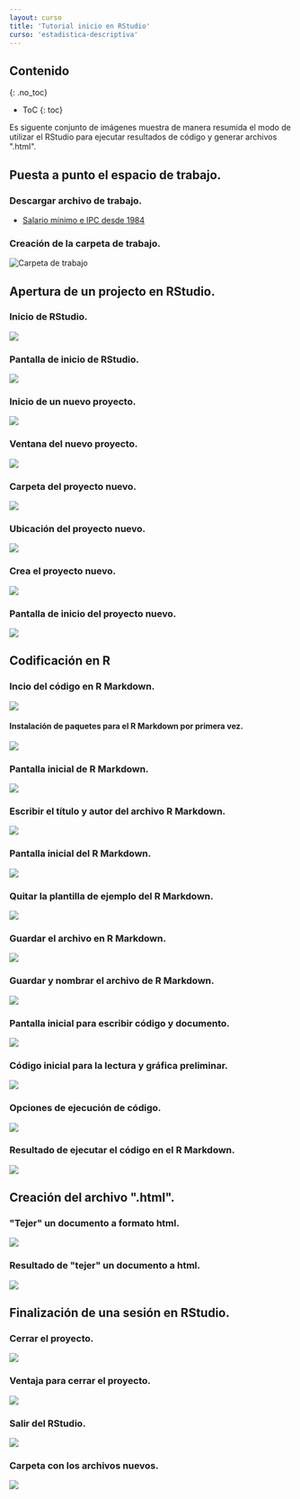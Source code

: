 ```yaml
---
layout: curso
title: 'Tutorial inicio en RStudio'
curso: 'estadistica-descriptiva'
---
```


## Contenido
{: .no_toc}

* ToC
{: toc}


Es siguente conjunto de imágenes muestra de manera
resumida el modo de utilizar el RStudio para ejecutar
resultados de código y generar archivos ".html".

## Puesta a punto el espacio de trabajo.

### Descargar archivo de trabajo.

- [Salario mínimo e IPC desde 1984](./basesdedatos/salario_minimo_IPC_Colombia.xlsx)

### Creación de la carpeta de trabajo.

![Carpeta de trabajo](./iniR/01_Crea_Carpeta.PNG)

## Apertura de un projecto en RStudio.

### Inicio de RStudio.

![](./iniR/02_Inicio_RStudio.PNG)

### Pantalla de inicio de RStudio.

![](./iniR/03_pantalla_ini_RStudio.PNG)

### Inicio de un nuevo proyecto.

![](./iniR/04_inicio_proyecto.PNG)

### Ventana del nuevo proyecto.

![](./iniR/05_ventana_nuevo_proyecto.PNG)

### Carpeta del proyecto nuevo.

![](./iniR/06_bunqueda_carpeta_nuevo_proyecto.PNG)

### Ubicación del proyecto nuevo.

![](./iniR/07_Ubicacion_Nuevo_Proyecto.PNG)

### Crea el proyecto nuevo.

![](./iniR/08_Creacion_Nuevo_Proyecto.PNG)

### Pantalla de inicio del proyecto nuevo.

![](./iniR/09_pantalla_incio_nuevo_proyecto.PNG)

## Codificación en R

### Incio del código en R Markdown.

![](./iniR/10_Inicio_RMarkdown.PNG)

#### Instalación de paquetes para el R Markdown por primera vez.

![](./iniR/11_markdown_primera_vez.PNG)

### Pantalla inicial de R Markdown.

![](./iniR/12_Pantalla_Inicial_RMarkdown.PNG)

### Escribir el título y autor del archivo R Markdown.

![](./iniR/13_Llenar_titulo_nombre_rmarkdown.PNG)

### Pantalla inicial del R Markdown.

![](./iniR/14_Pantalla_inicial_Rmarkdown_plantilla.PNG)

### Quitar la plantilla de ejemplo del R Markdown.

![](./iniR/15_Borrar_plantilla.PNG)

### Guardar el archivo en R Markdown.

![](./iniR/16_Guardar_Rmarkdown.PNG)

### Guardar y nombrar el archivo de R Markdown.

![](./iniR/17_Guardar_Rmakdown_nombre.PNG)

### Pantalla inicial para escribir código y documento.

![](./iniR/18_Pantalla_Inicio_codificacion.PNG)

### Código inicial para la lectura y gráfica preliminar.

![](./iniR/19_codificacion_ini.PNG)

### Opciones de ejecución de código.

![](./iniR/20_formas_de_ejecucion.PNG)

### Resultado de ejecutar el código en el R Markdown.

![](./iniR/21_resultado_ejecucion.PNG)

## Creación del archivo ".html".

### "Tejer" un documento a formato html.

![](./iniR/21_1_Seleccion_para_tejer.PNG)

### Resultado de "tejer" un documento a html.

![](./iniR/21_2_Resultado_de_tejer.PNG)

## Finalización de una sesión en RStudio.

### Cerrar el proyecto.

![](./iniR/22_cerrar_proyecto.PNG)

### Ventaja para cerrar el proyecto.
![](./iniR/23_ventana_cerrar_proyecto.PNG)

### Salir del RStudio.

![](./iniR/24_Salir_RStudio.PNG)

### Carpeta con los archivos nuevos.

![](./iniR/25_archivos_nuevos.PNG)





<!---

## Preparar una base de datos para leer en el R.

Se realizará el ejemplo del uso del R, utilizando una base de datos externa. En esta caso una base de datos en donde se registra por grupo de edad y género el número de homicidios en Colombia durante el 2014.

Inicialmente se toma el archivo en formato .xlsx o .xls y se ubica en una carpeta nueva. La premisa es que se debe ubicar la base de datos en el mismo lugar en donde se grabará el guión o código de R.

### Base de datos.

- [Homicidios en Colombia (xlsx)](./basesdedatos/HomicidiosColombia2014.xlsx)

### Crear una carpeta para la base de datos.

En este caso se creó una carpeta con el nombre de `practica1`. Y
en ese lugar se ubicó el archivo `HomicidiosColombia.xlsx`, como se muestra a continuación:

![Inicio R 03](./iniR/iniR03.png){: width="700"}

Seguidamente se abre en Excel como se muestra en la siguiente imagen:

![Inicio R 04](./iniR/iniR04.png){: width="700"}

### Guardarla en formato .csv

Se debe guardar con el formato `.csv` siguiendo la ruta de `guardar como ...` en la misma carpeta en donde está el archivo `.xlsx` y seleccionando la opción de `CSV (delimitado por comas) `, como se muestra a continuación:

![Inicio R 05](./iniR/iniR05.png){: width="700"}

En la carpeta deberán entonces mostrarse dos archivos, uno con formato `.xlsx`y otra con formato `.csv` como se muestra en la siguiente imagen. Note que ahora existe dos archivos con el mismo nombre pero tienen diferente icono (el uno representa el formato `.xlsx` y el otro `.csv`).

![Inicio R 06](./iniR/iniR06.png){: width="700"}

### Verificación del formato

Para verificar el formato en el cual está codificado el archivo `.csv` se abre con el programa `bloc de notas` y se debe mostrar como la siguiente imagen:

![Inicio R 07](./iniR/iniR07.png){: width="700"}

Note que los campos están separado por un punto y coma `(;)` y los puntos decimales se identifican por coma `(,)` (Este formato es el usual para la configuración *latinoamericana*). Si el archivo tiene un formato diferente, es decir los campos están separados por coma `(,)` y los puntos decimales se identifican por punto `(.)` entonces se deberá tener en cuenta a la hora de leer en R la base de datos (este formato se configura como un formato *aglosajón*), debido a que se requiere un cambio en el comando de lectura.

## Inicio de R

### Abrir el programa RStudio

Ya se por un enlace directo en el escritorio o por el menú de programas se puede iniciar el programa RStudio.

![Inicio R 01](./iniR/iniR01.png){: width="700"}

Aparece la pantalla del R studio.

![Inicio R 02](./iniR/iniR02.png){: width="700"}

### Crear un guión en R.

Para crear un nuevo guión o script se sigue la ruta `File > New File > R Script`

Y ahora la apariencia es la siguiente:

![Inicio R 08](./iniR/iniR08.png){: width="700"}

### Guardar un guión de R.
A continuación se sigue la ruta `File > Save as` y se graba con un nombre como `guion_homicidios_Colombia` en el mismo lugar en donde se encuentran ubicadas las bases de datos. Así como se muestra a continuación:

![Inicio R 09](./iniR/iniR09.png){: width="700"}

Entonces ahora la interfaz RStudio deberá quedar de la siguiente manera:

![Inicio R 10](./iniR/iniR10.png){: width="700"}

### Verificar la ruta el RStudio.

En la ventana de `console` de digita el siguiente comando `dir()` y luego la tecla `enter` y se mostrarán algunos nombres de archivos. En este caso **no** aparecen los nombres de los archivos de las bases de datos que se quieren leer.

![Inicio R 11](./iniR/iniR11.png){: width="700"}

### Cambiar la ruta del RStudio.
Se sigue la siguiente ruta para cambiar de carpeta o directorio de trabajo: `Session > Set Working Directory > To Source File Location` y se deberá mostar algo similar a la siguiente imagen:

![Inicio R 12](./iniR/iniR12.png){: width="700"}

### Verificar la ruta correcta en el RStudio.

De nuevo se digita en la consola el comando o instrucción `dir()` y ahora aparecerán los nombres de los archivos de las bases de datos, junto con el nombre del script como se muestra a continuación:

![Inicio R 13](./iniR/iniR13.png){: width="700"}

### Lectura de la base de datos en R.

En la ventana del guión o script se escribe el siguiente código:

{% highlight r %}
# Lectura de la base de datos de homicidios en Colombia en el 2014
homCol <- read.csv2("HomicidiosColombia2014.csv")
# Muestra la base de datos de homicidios en Colombia en el 2014
homCol
{% endhighlight %}

**Nota:** En el caso de que el formato sea el *anglosajón* en lugar de `read.csv2()` se utiliza la función `read.csv()`.

Para ejecutar el código se ubica en cada renglón y se presiona `Ctrl-Enter` y así cada línea se ejecutará una a una repitiendo la teclas `Ctrl-Enter`.

Para ejecutar **todo** el código se presiona las tecla `Ctrl-Alt-R`.

El resultado de la ejecución del código es:

![Inicio R 14](./iniR/iniR14.png){: width="700"}

### Código en el script del R.

Para realizar otras actividades, ya sean de cálcuo o gráficas se añade el código correspondiente como se muestra a continuación:

No olvidar grabar frecuentemente el código para no perder las acciones realizadas.

{% highlight r %}
# Cálculo de estadísticos de tasa de homicidios totales
with(homCol, summary(TasaT))
# Gráfica sencilla con las tasas de homicidios totales por grupo de edad
with(homCol, barplot(TasaT))
{% endhighlight %}

El resultado final se muestra en la siguiente imagen:

![Inicio R 15](./iniR/iniR15.png){: width="700"}

Si se desea terminar la sesión se procede a cerrar el programa el cual mostrará una pantalla como la siguiente:

![Inicio R 16](./iniR/iniR16.png){: width="400"}

En este caso se elige la opción `Save` para guardar el espacio de trabajo o `workspace`.

--->
